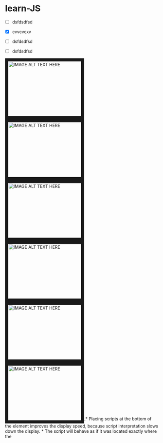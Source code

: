 # learn-JS
- [ ] dsfdsdfsd
- [x] cvvcvcxv
- [ ] dsfdsdfsd
- [ ] dsfdsdfsd




<a href="http://www.youtube.com/watch?feature=player_embedded&v=e-5obm1G_FY" target="_blank">
  <img src="http://img.youtube.com/vi/e-5obm1G_FY/0.jpg" 
alt="IMAGE ALT TEXT HERE" width="240" height="180" border="10" />
</a>
<a href="http://www.youtube.com/watch?feature=player_embedded&v=Bv_5Zv5c-Ts" target="_blank">
  <img src="http://img.youtube.com/vi/Bv_5Zv5c-Ts/0.jpg" 
  alt="IMAGE ALT TEXT HERE" width="240" height="180" border="10" />
</a>
<a href="http://www.youtube.com/watch?feature=player_embedded&v=e-5obm1G_FY" target="_blank">
  <img src="http://img.youtube.com/vi/2nZiB1JItbY/0.jpg" 
  alt="IMAGE ALT TEXT HERE" width="240" height="180" border="10" />
</a>
<a href="http://www.youtube.com/watch?feature=player_embedded&v=JEq7Ehw-qk8" target="_blank">
  <img src="http://img.youtube.com/vi/JEq7Ehw-qk8/0.jpg" 
  alt="IMAGE ALT TEXT HERE" width="240" height="180" border="10" />
</a>
<a href="https://www.youtube.com/playlist?list=PLoYCgNOIyGABs-wDaaxChu82q_xQgUb4f" target="_blank">
  <img src="http://img.youtube.com/vi/HkFlM73G-hk/0.jpg" 
  alt="IMAGE ALT TEXT HERE" width="240" height="180" border="10" />
</a>
<a href="http://www.youtube.com/watch?feature=player_embedded&v=PFmuCDHHpwk" target="_blank">
  <img src="http://img.youtube.com/vi/PFmuCDHHpwk/0.jpg" 
  alt="IMAGE ALT TEXT HERE" width="240" height="180" border="10" />
</a>
* Placing scripts at the bottom of the <body> element improves the display speed, because script interpretation slows down the display.
* The script will behave as if it was located exactly where the <script> tag is located.
* If you re-declare a JavaScript variable, it will not lose its value.
* If you put a number in quotes, the rest of the numbers will be treated as strings, and concatenated.
* JavaScript evaluates expressions from left to right. Different sequences can produce different results: `var x = 16 + 4 + "Volvo";` versus `var x = "Volvo" + 16 + 4;`
* Using the dollar sign is not very common in JavaScript, but professional programmers often use it as an alias for the main function in a JavaScript library.
* Using the underscore is not very common in JavaScript, but a convention among professional programmers is to use it as an alias for "private (hidden)" variables.
  
* Before 2015, using the var keyword was the only way to declare a JavaScript variable.
* The 2015 version of JavaScript (ES6) allows the use of the const keyword to define a variable that cannot be reassigned, and the let keyword to define a variable with restricted scope.

* Before ES2015, JavaScript had only two types of scope: **Global Scope** and **Function Scope**.
* Variables declared with the `var keyword` cannot have Block Scope. Variables declared inside a block {} can be accessed from outside the block. Before ES2015 JavaScript did not have Block Scope. Variables declared with the `let keyword` can have Block Scope.
* When `let` is used to declare the i variable in a loop, the i variable will only be visible within the loop.
* Variables declared with `var` and `let` are quite similar when declared inside a function (i.e. function scope).
* Variables declared with `var` and `let` are quite similar when declared outside a block (i.e. global scope).
* With JavaScript, the global scope is the *JavaScript environment*. In HTML, the global scope is the *window object*.
* Global variables defined with the `var` keyword belong to the window object. Global variables defined with the let keyword do not belong to the `window object`.

### Redeclaring
variable           | Redeclaring with `let`        | Redeclaring with `var`         | Redeclaring to `const`
------------       | ----------------------------- |  -------------                 | ----------------------
var x = 5;         | not allowed in the same scope | allowed anywhere               | not allowed in the same scope
let x = 5;         | not allowed in the same scope | not allowed in the same scope  | not allowed in the same scope
const x = 5;       | not allowed in the same scope | not allowed in the same scope  | not allowed in the same scope

* Variables defined with `var` are *hoisted* to the top and can be initialized at any time (i.e. You can use the variable before it is declared). Variables defined with let are hoisted to the top of the block, but not initialized. Variables defined with `let` are hoisted to the top of the block, but not initialized (i.e. The block of code is aware of the variable, but it cannot be used until it has been declared).
* Variables defined with `const` behave like let variables, except they cannot be reassigned.
* JavaScript `const` variables must be assigned a value when they are declared.

### Datatypes
* JavaScript variables can hold many data types: numbers, strings, objects and more.
* JavaScript has only one type of numbers.
* Extra large or extra small numbers can be written with scientific (exponential) notation: `var y = 123e5;`
* Booleans can only have two values: `true` or `false`.
* JavaScript arrays are written with square brackets: `var cars = ["Saab", "Volvo", "BMW"];`
* The `typeof` operator returns `object` for arrays because in JavaScript arrays are objects.
* JavaScript objects are written with curly braces: `var person = {firstName:"John", lastName:"Doe", age:50, eyeColor:"blue"};`
* You can use the JavaScript `typeof` operator to find the type of a JavaScript variable: `typeof "John Doe"`
* In JavaScript, a variable without a value, has the value `undefined`. The type is also `undefined`. Any variable can be emptied, by setting the value to `undefined`: `car = undefined;`
* In JavaScript `null` is "nothing". It is supposed to be something that doesn't exist. in JavaScript, the data type of `null` is an *object*.
* You can empty an object by setting it to `null`. You can also empty an object by setting it to `undefined`.
* `undefined` and `null` are equal in value but different in type: 
```javascript
null === undefined      // false
null == undefined       // true
```
* Primitive types are `string`, `number`, `boolean`, `undefined`.
* The `typeof` operator can return one of two complex types: `function` or `object`.

### Functions
* Function **parameters** are listed inside the parentheses () in the function definition. Function **arguments** are the values received by the function when it is invoked.
* `funcName` refers to the function object, and `funcName()` refers to the function result. Accessing a function without () will return the function object instead of the function result.
* The _name:values_ pairs in JavaScript objects are called **properties**.
* You can access object properties in two ways: `objectName.propertyName` or `objectName["propertyName"]`
* A method is a function stored as a property: `fullName : function() { return this.firstName + " " + this.lastName; }`.
* In a function definition, `this` refers to the "owner" of the function.
* When a JavaScript variable is declared with the keyword `new`, the variable is created as an object: 
```javascript

var x = new String();        // Declares x as a String object
var y = new Number();        // Declares y as a Number object
var z = new Boolean();       // Declares z as a Boolean object
```
* Avoid `String`, `Number`, and `Boolean` objects. They complicate your code and slow down execution speed.
